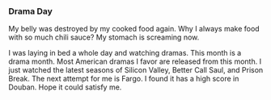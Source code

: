 ### Drama Day
My belly was destroyed by my cooked food again. Why I always make food with so much chili sauce? My stomach is screaming now.

I was laying in bed a whole day and watching dramas. This month is a drama month. Most American dramas I favor are released from this month. I just watched the latest seasons of Silicon Valley, Better Call Saul, and Prison Break. The next attempt for me is Fargo. I found it has a high score in Douban. Hope it could satisfy me.
